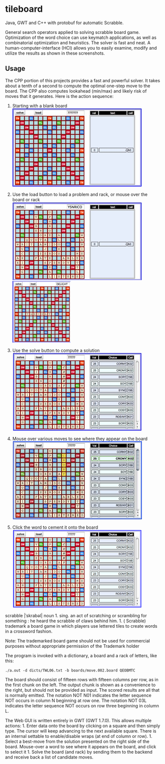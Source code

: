 # tileboard

Java, GWT and C++ with protobuf for automatic Scrabble.

General search operators applied to solving scrabble board game. Optimization of the word choice can use keymatch applications, as well as combinatorial optimization and heuristics. The solver is fast and neat. A human-computer-interface (HCI) allows you to easily examine, modify and utilize the results as shown in these screenshots.

## Usage

The CPP portion of this projects provides a fast and powerful solver. It takes about a tenth of a second to compute the optimal one-step move to the board.  The CPP also computes lookahead (min/max) and likely risk of moves that it generates.  Here is the action sequence:

1. Starting with a blank board
![Frame1](/tileboard/images/frame001.jpeg)

1. Use the load button to load a problem and rack, or mouse over the board or rack
![Frame2](/tileboard/images/frame002.jpeg)  ![Frame3](/tileboard/images/frame3a.jpeg)

1. Use the solve button to compute a solution
![Frame5](/tileboard/images/frame005.jpeg)

1. Mouse over various moves to see where they appear on the board
![Frame4](/tileboard/images/frame004.jpeg)

1. Click the word to cement it onto the board
![Frame5](/tileboard/images/frame005.png)

scrabble |ˈskrabəl| noun 1. sing. an act of scratching or scrambling for something : he heard the scrabble of claws behind him. 1. ( Scrabble) trademark a board game in which players use lettered tiles to create words in a crossword fashion.

Note: The trademarked board game should not be used for commercial purposes without appropriate permission of the Trademark holder

The program is invoked with a dictionary, a board and a rack of letters, like this:

```
./a.out -d dicts/TWL06.txt -b boards/move.002.board QEOBMTC
```

The board should consist of fifteen rows with fifteen columns per row, as in the first chunk on the left. The output chunk is shown as a convenience to the right, but should not be provided as input. The scored results are all that is normally emitted. The notation NOT N01 indicates the letter sequence NOT occurs in column N beginning at row one. The notation NOT 03L indicates the letter sequence NOT occurs on row three beginning in column L.

The Web GUI is written entirely in GWT (GWT 1.7.0). This allows multiple actions: 1. Enter data onto the board by clicking on a square and then simply type. The cursor will keep advancing to the next available square. There is an internal settable to enable/disable wraps (at end of column or row). 1. Select a best-move from the solution presented on the right side of the board. Mouse-over a word to see where it appears on the board, and click to select it 1. Solve the board (and rack) by sending them to the backend and receive back a list of candidate moves.
